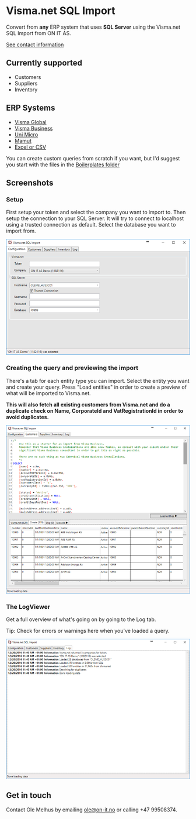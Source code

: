 # Visma.net SQL Import

Convert from **any** ERP system that uses **SQL Server** using the Visma.net SQL Import from ON IT AS.

[See contact information](#get-in-touch)

## Currently supported

 * Customers
 * Suppliers
 * Inventory

## ERP Systems

 * [Visma Global](Visma%20Global)
 * [Visma Business](Visma%20Business)
 * [Uni Micro](Uni%20Micro)
 * [Mamut](Mamut)
 * [Excel or CSV](Flat%20File)

You can create custom queries from scratch if you want, but I'd suggest you start with the files in the [Boilerplates folder](bolderplate/)

## Screenshots

### Setup
First setup your token and select the company you want to import to. Then setup the connection to your SQL Server. 
It will try to connect to localhost using a trusted connection as default. Select the database you want to import from.

![Start](Images/Start.PNG)

### Creating the query and previewing the import
There's a tab for each entity type you can import. Select the entity you want and create your query. 
Press "Load entities" in order to create a preview of what will be imported to Visma.net. 

**This will also fetch all existing customers from Visma.net and do a duplicate check on Name, CorporateId and VatRegistrationId in order to 
avoid duplicates.**

![Query and import](Images/CustomerImport.PNG)

### The LogViewer
Get a full overview of what's going on by going to the Log tab.

Tip: Check for errors or warnings here when you've loaded a query.

![Logviewer](Images/Logviewer.PNG)

## Get in touch
Contact Ole Melhus by emailing [ole@on-it.no](mailto:ole@on-it.no) or calling +47 99508374.
